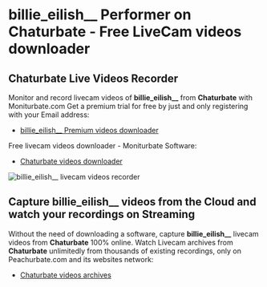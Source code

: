 # billie_eilish__ Performer on Chaturbate - Free LiveCam videos downloader

## Chaturbate Live Videos Recorder

Monitor and record livecam videos of **billie_eilish__** from **Chaturbate** with Moniturbate.com
Get a premium trial for free by just and only registering with your Email address:
* [billie_eilish__ Premium videos downloader](https://moniturbate.com/request-demo-licence-key.html)

Free livecam videos downloader - Moniturbate Software:
* [Chaturbate videos downloader](https://moniturbate.com/moniturbate-download-software.html)

![billie_eilish__ livecam videos recorder](https://peachurnet.com/templates/moniturbate-software.png)


## Capture billie_eilish__ videos from the Cloud and watch your recordings on Streaming

Without the need of downloading a software, capture **billie_eilish__** livecam videos from **Chaturbate** 100% online.
Watch Livecam archives from **Chaturbate** unlimitedly from thousands of existing recordings, only on Peachurbate.com and its websites network:
* [Chaturbate videos archives](https://peachurnet.com/)